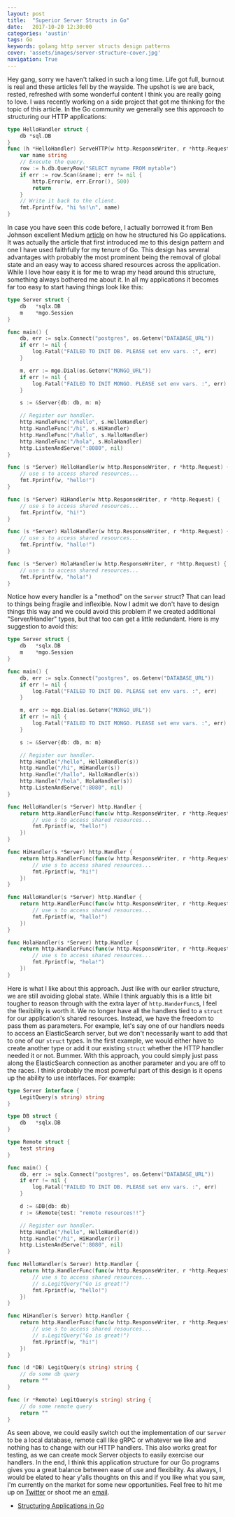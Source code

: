 ```yaml
---
layout: post
title:  "Superior Server Structs in Go"
date:   2017-10-20 12:30:00
categories: 'austin'
tags: Go
keywords: golang http server structs design patterns
cover: 'assets/images/server-structure-cover.jpg'
navigation: True
---
```



Hey gang, sorry we haven't talked in such a long time. Life got full, burnout is real and these articles fell by the wayside. The upshot is we are back, rested, refreshed with some wonderful content I think you are really going to love. I was recently working on a side project that got me thinking for the topic of this article. In the Go community we generally see this approach to structuring our HTTP applications:

```go
type HelloHandler struct {
    db *sql.DB
}
func (h *HelloHandler) ServeHTTP(w http.ResponseWriter, r *http.Request) {
    var name string
    // Execute the query.
    row := h.db.QueryRow("SELECT myname FROM mytable")
    if err := row.Scan(&name); err != nil {
        http.Error(w, err.Error(), 500)
        return
    }
    // Write it back to the client.
    fmt.Fprintf(w, "hi %s!\n", name)
}
```

In case you have seen this code before, I actually borrowed it from Ben Johnson excellent Medium [article](https://medium.com/@benbjohnson/structuring-applications-in-go-3b04be4ff091) on how he structured his Go applications. It was actually the article that first introduced me to this design pattern and one I have used faithfully for my tenure of Go. This design has several advantages with probably the most prominent being the removal of global state and an easy way to access shared resources across the application. While I love how easy it is for me to wrap my head around this structure, something always bothered me about it. In all my applications it becomes far too easy to start having things look like this:

```go
type Server struct {
	db   *sqlx.DB
	m    *mgo.Session
}

func main() {
	db, err := sqlx.Connect("postgres", os.Getenv("DATABASE_URL"))
	if err != nil {
		log.Fatal("FAILED TO INIT DB. PLEASE set env vars. :", err)
	}

	m, err := mgo.Dial(os.Getenv("MONGO_URL"))
	if err != nil {
		log.Fatal("FAILED TO INIT MONGO. PLEASE set env vars. :", err)
	}

	s := &Server{db: db, m: m}

    // Register our handler.
    http.HandleFunc("/hello", s.HelloHandler)
    http.HandleFunc("/hi", s.HiHandler)
    http.HandleFunc("/hallo", s.HalloHandler)
    http.HandleFunc("/hola", s.HolaHandler)
    http.ListenAndServe(":8080", nil)
}

func (s *Server) HelloHandler(w http.ResponseWriter, r *http.Request) {
	// use s to access shared resources...
	fmt.Fprintf(w, "hello!")
}

func (s *Server) HiHandler(w http.ResponseWriter, r *http.Request) {
	// use s to access shared resources...
	fmt.Fprintf(w, "hi!")
}

func (s *Server) HalloHandler(w http.ResponseWriter, r *http.Request) {
	// use s to access shared resources...
	fmt.Fprintf(w, "hallo!")
}

func (s *Server) HolaHandler(w http.ResponseWriter, r *http.Request) {
	// use s to access shared resources...
	fmt.Fprintf(w, "hola!")
}
``` 

Notice how every handler is a "method" on the `Server` struct? That can lead to things being fragile and inflexible. Now I admit we don't have to design things this way and we could avoid this problem if we created additional "Server/Handler" types, but that too can get a little redundant. Here is my suggestion to avoid this:

```go
type Server struct {
	db   *sqlx.DB
	m    *mgo.Session
}

func main() {
	db, err := sqlx.Connect("postgres", os.Getenv("DATABASE_URL"))
	if err != nil {
		log.Fatal("FAILED TO INIT DB. PLEASE set env vars. :", err)
	}

	m, err := mgo.Dial(os.Getenv("MONGO_URL"))
	if err != nil {
		log.Fatal("FAILED TO INIT MONGO. PLEASE set env vars. :", err)
	}

	s := &Server{db: db, m: m}

    // Register our handler.
    http.Handle("/hello", HelloHandler(s))
    http.Handle("/hi", HiHandler(s))
    http.Handle("/hallo", HalloHandler(s))
    http.Handle("/hola", HolaHandler(s))
    http.ListenAndServe(":8080", nil)
}

func HelloHandler(s *Server) http.Handler {
	return http.HandlerFunc(func(w http.ResponseWriter, r *http.Request) {
		// use s to access shared resources...
		fmt.Fprintf(w, "hello!")
	})
}

func HiHandler(s *Server) http.Handler {
	return http.HandlerFunc(func(w http.ResponseWriter, r *http.Request) {
		// use s to access shared resources...
		fmt.Fprintf(w, "hi!")
	})
}

func HalloHandler(s *Server) http.Handler {
	return http.HandlerFunc(func(w http.ResponseWriter, r *http.Request) {
		// use s to access shared resources...
		fmt.Fprintf(w, "hallo!")
	})
}

func HolaHandler(s *Server) http.Handler {
	return http.HandlerFunc(func(w http.ResponseWriter, r *http.Request) {
		// use s to access shared resources...
		fmt.Fprintf(w, "hola!")
	})
}
```

Here is what I like about this approach. Just like with our earlier structure, we are still avoiding global state. While I think arguably this is a little bit tougher to reason through with the extra layer of `http.HanderFunc`s, I feel the flexibility is worth it. We no longer have all the handlers tied to a `struct` for our application's shared resources. Instead, we have the freedom to pass them as parameters. For example, let's say one of our handlers needs to access an ElasticSearch server, but we don't necessarily  want to add that to one of our `struct` types. In the first example, we would either have to create another type or add it our existing `struct` whether the HTTP handler needed it or not. Bummer. With this approach, you could simply just pass along the ElasticSearch connection as another parameter and you are off to the races. I think probably the most powerful part of this design is it opens up the ability to use interfaces. For example:

```go
type Server interface {
	LegitQuery(s string) string
}

type DB struct {
	db   *sqlx.DB
}

type Remote struct {
	test string
}

func main() {
	db, err := sqlx.Connect("postgres", os.Getenv("DATABASE_URL"))
	if err != nil {
		log.Fatal("FAILED TO INIT DB. PLEASE set env vars. :", err)
	}

	d := &DB{db: db}
	r := &Remote{test: "remote resources!!"}

    // Register our handler.
    http.Handle("/hello", HelloHandler(d))
    http.Handle("/hi", HiHandler(r))
    http.ListenAndServe(":8080", nil)
}

func HelloHandler(s Server) http.Handler {
	return http.HandlerFunc(func(w http.ResponseWriter, r *http.Request) {
		// use s to access shared resources...
		// s.LegitQuery("Go is great!")
		fmt.Fprintf(w, "hello!")
	})
}

func HiHandler(s Server) http.Handler {
	return http.HandlerFunc(func(w http.ResponseWriter, r *http.Request) {
		// use s to access shared resources...
		// s.LegitQuery("Go is great!")
		fmt.Fprintf(w, "hi!")
	})
}

func (d *DB) LegitQuery(s string) string {
	// do some db query
	return ""
}

func (r *Remote) LegitQuery(s string) string {
	// do some remote query
	return ""
}
```

As seen above, we could easily switch out the implementation of our `Server` to be a local database, remote call like gRPC or whatever we like and nothing has to change with our HTTP handlers. This also works great for testing, as we can create mock Server objects to easily exercise our handlers. In the end, I think this application structure for our Go programs gives you a great balance between ease of use and flexibility. As always, I would be elated to hear y'alls thoughts on this and if you like what you saw, I'm currently on the market for some new opportunities. Feel free to hit me up on [Twitter](https://www.twitter.com/acmacalister) or shoot me an [email](mailto:acmacalister@gmail.com).

- [Structuring Applications in Go](https://medium.com/@benbjohnson/structuring-applications-in-go-3b04be4ff091)